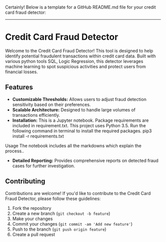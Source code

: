 Certainly! Below is a template for a GitHub README.md file for your credit card fraud detector:

---

# Credit Card Fraud Detector

Welcome to the Credit Card Fraud Detector! This tool is designed to help identify potential fraudulent transactions within credit card data. Built with various python tools SQL, Logic Regression, this detector leverages machine learning to spot suspicious activities and protect users from financial losses.

## Features

- **Customizable Thresholds:** Allows users to adjust fraud detection sensitivity based on their preferences.
- **Scalable Architecture:** Designed to handle large volumes of transactions efficiently.
- **Installation:**
This is a Jupyter notebook. Package requirements are included in requirement.txt. This project uses Python 3.5. Run the following command in terminal to install the required packages. pip3 install -r requirements.txt

Usage
The notebook includes all the markdowns which explain the process..
- **Detailed Reporting:** Provides comprehensive reports on detected fraud cases for further investigation.



## Contributing

Contributions are welcome! If you'd like to contribute to the Credit Card Fraud Detector, please follow these guidelines:

1. Fork the repository
2. Create a new branch (`git checkout -b feature`)
3. Make your changes
4. Commit your changes (`git commit -am 'Add new feature'`)
5. Push to the branch (`git push origin feature`)
6. Create a pull request
